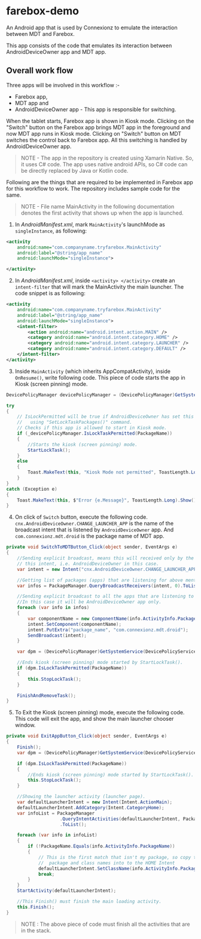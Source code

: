 # farebox-demo

An Android app that is used by Connexionz to emulate the interaction between MDT and Farebox.

This app consists of the code that emulates its interaction between AndroidDeviceOwner app and MDT app.

## Overall work flow

Three apps will be involved in this workflow :-

- Farebox app,
- MDT app and
- AndroidDeviceOwner app - This app is responsible for switching.

When the tablet starts, Farebox app is shown in Kiosk mode. Clicking on the "Switch" button on the Farebox app brings MDT app in the foreground and now MDT app runs in Kiosk mode. Clicking on "Switch" button on MDT switches the control back to Farebox app. All this switching is handled by AndroidDeviceOwner app.

> NOTE - The app in the repository is created using Xamarin Native. So, it uses C# code. The app uses native android APIs, so C# code can be directly replaced by Java or Kotlin code.

Following are the things that are required to be implemented in Farebox app for this workflow to work. The repository includes sample code for the same.

> NOTE - File name MainActivity in the following documentation denotes the first activity that shows up when the app is launched.

1. In _AndroidManifest.xml_, mark `MainActivity`'s launchMode as `singleInstance`, as following:

```xml
<activity
    android:name="com.companyname.tryfarebox.MainActivity"
    android:label="@string/app_name"
    android:launchMode="singleInstance">

</activity>
```

2. In _AndroidManifest.xml_, inside `<activity> </activity>` create an `intent-filter` that will mark the MainActivity the main launcher. The code snippet is as following:

```xml
<activity
    android:name="com.companyname.tryfarebox.MainActivity"
    android:label="@string/app_name"
    android:launchMode="singleInstance">
    <intent-filter>
        <action android:name="android.intent.action.MAIN" />
        <category android:name="android.intent.category.HOME" />
        <category android:name="android.intent.category.LAUNCHER" />
        <category android:name="android.intent.category.DEFAULT" />
    </intent-filter>
</activity>
```

3. Inside `MainActivity` (which inherits AppCompatActivity), inside `OnResume()`, write following code. This piece of code starts the app in Kiosk (screen pinning) mode.

```cs
DevicePolicyManager devicePolicyManager = (DevicePolicyManager)GetSystemService(DevicePolicyService);

try
{
    // IsLockPermitted will be true if AndroidDeviceOwner has set this app for screen pinning
    //   using "SetLockTaskPackages()" command.
    // Checks if this app is allowed to start in Kiosk mode.
    if (_devicePolicyManager.IsLockTaskPermitted(PackageName))
    {
        //Starts the kiosk (screen pinning) mode.
        StartLockTask();
    }
    else
    {
        Toast.MakeText(this, "Kiosk Mode not permitted", ToastLength.Long).Show();
    }
}
catch (Exception e)
{
    Toast.MakeText(this, $"Error {e.Message}", ToastLength.Long).Show();
}
```

4. On click of `Switch` button, execute the following code. `cnx.AndroidDeviceOwner.CHANGE_LAUNCHER_APP` is the name of the broadcast intent that is listened by `AndroidDeviceOwner` app. And `com.connexionz.mdt.droid` is the package name of MDT app.

```cs
private void SwitchToMDTButton_Click(object sender, EventArgs e)
{
    //Sending explicit broadcast, means this will received only by the apps that are listening to
    // this intent, i.e. AndroidDeviceOwner in this case.
    var intent = new Intent("cnx.AndroidDeviceOwner.CHANGE_LAUNCHER_APP");

    //Getting list of packages (apps) that are listening for above mentioned broadcast.
    var infos = PackageManager.QueryBroadcastReceivers(intent, 0).ToList();

    //Sending explicit broadcast to all the apps that are listening to the above mentioned intent.
    //In this case it will be AndroidDeviceOwner app only.
    foreach (var info in infos)
    {
        var componentName = new ComponentName(info.ActivityInfo.PackageName, info.ActivityInfo.Name);
        intent.SetComponent(componentName);
        intent.PutExtra("package_name", "com.connexionz.mdt.droid");
        SendBroadcast(intent);
    }

    var dpm = (DevicePolicyManager)GetSystemService(DevicePolicyService);

    //Ends kiosk (screen pinning) mode started by StartLockTask().
    if (dpm.IsLockTaskPermitted(PackageName))
    {
        this.StopLockTask();
    }

    FinishAndRemoveTask();
}
```

5. To Exit the Kiosk (screen pinning) mode, execute the following code. This code will exit the app, and show the main launcher chooser window.

```cs
private void ExitAppButton_Click(object sender, EventArgs e)
{
    Finish();
    var dpm = (DevicePolicyManager)GetSystemService(DevicePolicyService);

    if (dpm.IsLockTaskPermitted(PackageName))
    {
        //Ends kiosk (screen pinning) mode started by StartLockTask().
        this.StopLockTask();
    }

    //Showing the launcher activity (launcher page).
    var defaultLauncherIntent = new Intent(Intent.ActionMain);
    defaultLauncherIntent.AddCategory(Intent.CategoryHome);
    var infoList = PackageManager
                    .QueryIntentActivities(defaultLauncherIntent, PackageInfoFlags.MatchDefaultOnly)
                    .ToList();

    foreach (var info in infoList)
    {
        if (!PackageName.Equals(info.ActivityInfo.PackageName))
        {
            // This is the first match that isn't my package, so copy the
            //  package and class names into to the HOME Intent
            defaultLauncherIntent.SetClassName(info.ActivityInfo.PackageName, info.ActivityInfo.Name);
            break;
        }
    }
    StartActivity(defaultLauncherIntent);

    //This Finish() must finish the main loading activity.
    this.Finish();
}
```

> NOTE : The above piece of code must finish all the activities that are in the stack.
